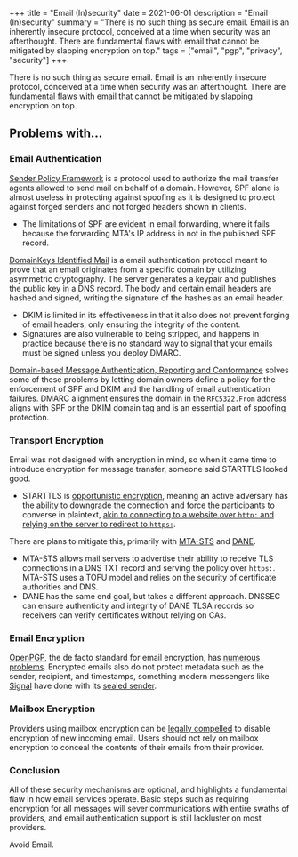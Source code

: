 +++
title = "Email (In)security"
date = 2021-06-01
description = "Email (In)security"
summary = "There is no such thing as secure email. Email is an inherently insecure protocol, conceived at a time when security was an afterthought. There are fundamental flaws with email that cannot be mitigated by slapping encryption on top."
tags = ["email", "pgp", "privacy", "security"]
+++

There is no such thing as secure email. Email is an inherently insecure protocol, conceived at a time when security was an afterthought. There are fundamental flaws with email that cannot be mitigated by slapping encryption on top.

## Problems with…

### Email Authentication

[Sender Policy Framework](https://tools.ietf.org/html/rfc7208) is a protocol used to authorize the mail transfer agents allowed to send mail on behalf of a domain. However, SPF alone is almost useless in protecting against spoofing as it is designed to protect against forged senders and not forged headers shown in clients.
* The limitations of SPF are evident in email forwarding, where it fails because the forwarding MTA's IP address in not in the published SPF record.

[DomainKeys Identified Mail](https://tools.ietf.org/html/rfc6376) is a email authentication protocol meant to prove that an email originates from a specific domain by utilizing asymmetric cryptography. The server generates a keypair and publishes the public key in a DNS record. The body and certain email headers are hashed and signed, writing the signature of the hashes as an email header.
* DKIM is limited in its effectiveness in that it also does not prevent forging of email headers, only ensuring the integrity of the content.
* Signatures are also vulnerable to being stripped, and happens in practice because there is no standard way to signal that your emails must be signed unless you deploy DMARC.

[Domain-based Message Authentication, Reporting and Conformance](https://tools.ietf.org/html/rfc7489) solves some of these problems by letting domain owners define a policy for the enforcement of SPF and DKIM and the handling of email authentication failures. DMARC alignment ensures the domain in the `RFC5322.From` address aligns with SPF or the DKIM domain tag and is an essential part of spoofing protection.

### Transport Encryption

Email was not designed with encryption in mind, so when it came time to introduce encryption for message transfer, someone said STARTTLS looked good.
* STARTTLS is [opportunistic encryption](https://blog.filippo.io/the-sad-state-of-smtp-encryption/), meaning an active adversary has the ability to downgrade the connection and force the participants to converse in plaintext, [akin to connecting to a website over `http:` and relying on the server to redirect to `https:`](https://youtube.com/watch?v=MFol6IMbZ7Y).

There are plans to mitigate this, primarily with [MTA-STS](https://tools.ietf.org/html/rfc8461) and [DANE](https://tools.ietf.org/html/rfc7672).
* MTA-STS allows mail servers to advertise their ability to receive TLS connections in a DNS TXT record and serving the policy over `https:`. MTA-STS uses a TOFU model and relies on the security of certificate authorities and DNS.
* DANE has the same end goal, but takes a different approach. DNSSEC can ensure authenticity and integrity of DANE TLSA records so receivers can verify certificates without relying on CAs.

### Email Encryption

[OpenPGP](https://tools.ietf.org/html/rfc4880), the de facto standard for email encryption, has [numerous problems](https://www.whonix.org/wiki/OpenPGP#Issues_with_PGP). Encrypted emails also do not protect metadata such as the sender, recipient, and timestamps, something modern messengers like [Signal](https://signal.org) have done with its [sealed sender](https://signal.org/blog/sealed-sender/).

### Mailbox Encryption

Providers using mailbox encryption can be [legally compelled](https://www.theregister.com/2020/12/08/tutanota_backdoor_court_order/) to disable encryption of new incoming email. Users should not rely on mailbox encryption to conceal the contents of their emails from their provider.

### Conclusion

All of these security mechanisms are optional, and highlights a fundamental flaw in how email services operate. Basic steps such as requiring encryption for all messages will sever communications with entire swaths of providers, and email authentication support is still lackluster on most providers.

Avoid Email.
